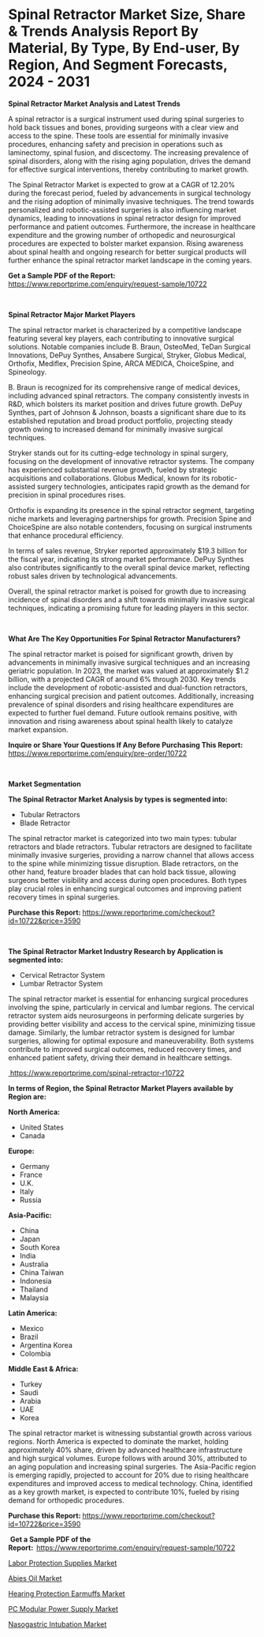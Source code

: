 <p><h1>Spinal Retractor Market Size, Share & Trends Analysis Report By Material, By Type, By End-user, By Region, And Segment Forecasts, 2024 - 2031</h1></p><p><strong>Spinal Retractor Market Analysis and Latest Trends</strong></p>
<p><p>A spinal retractor is a surgical instrument used during spinal surgeries to hold back tissues and bones, providing surgeons with a clear view and access to the spine. These tools are essential for minimally invasive procedures, enhancing safety and precision in operations such as laminectomy, spinal fusion, and discectomy. The increasing prevalence of spinal disorders, along with the rising aging population, drives the demand for effective surgical interventions, thereby contributing to market growth.</p><p>The Spinal Retractor Market is expected to grow at a CAGR of 12.20% during the forecast period, fueled by advancements in surgical technology and the rising adoption of minimally invasive techniques. The trend towards personalized and robotic-assisted surgeries is also influencing market dynamics, leading to innovations in spinal retractor design for improved performance and patient outcomes. Furthermore, the increase in healthcare expenditure and the growing number of orthopedic and neurosurgical procedures are expected to bolster market expansion. Rising awareness about spinal health and ongoing research for better surgical products will further enhance the spinal retractor market landscape in the coming years.</p></p>
<p><strong>Get a Sample PDF of the Report:&nbsp;</strong> <a href="https://www.reportprime.com/enquiry/request-sample/10722?utm_campaign=57&utm_medium=2&utm_source=Github&utm_content=ia&utm_term=16112024&utm_id=spinal-retractor">https://www.reportprime.com/enquiry/request-sample/10722</a></p>
<p>&nbsp;</p>
<p><strong>Spinal Retractor Major Market Players</strong></p>
<p><p>The spinal retractor market is characterized by a competitive landscape featuring several key players, each contributing to innovative surgical solutions. Notable companies include B. Braun, OsteoMed, TeDan Surgical Innovations, DePuy Synthes, Ansabere Surgical, Stryker, Globus Medical, Orthofix, Mediflex, Precision Spine, ARCA MEDICA, ChoiceSpine, and Spineology.</p><p>B. Braun is recognized for its comprehensive range of medical devices, including advanced spinal retractors. The company consistently invests in R&D, which bolsters its market position and drives future growth. DePuy Synthes, part of Johnson & Johnson, boasts a significant share due to its established reputation and broad product portfolio, projecting steady growth owing to increased demand for minimally invasive surgical techniques.</p><p>Stryker stands out for its cutting-edge technology in spinal surgery, focusing on the development of innovative retractor systems. The company has experienced substantial revenue growth, fueled by strategic acquisitions and collaborations. Globus Medical, known for its robotic-assisted surgery technologies, anticipates rapid growth as the demand for precision in spinal procedures rises.</p><p>Orthofix is expanding its presence in the spinal retractor segment, targeting niche markets and leveraging partnerships for growth. Precision Spine and ChoiceSpine are also notable contenders, focusing on surgical instruments that enhance procedural efficiency.</p><p>In terms of sales revenue, Stryker reported approximately $19.3 billion for the fiscal year, indicating its strong market performance. DePuy Synthes also contributes significantly to the overall spinal device market, reflecting robust sales driven by technological advancements.</p><p>Overall, the spinal retractor market is poised for growth due to increasing incidence of spinal disorders and a shift towards minimally invasive surgical techniques, indicating a promising future for leading players in this sector.</p></p>
<p>&nbsp;</p>
<p><strong>What Are The Key Opportunities For Spinal Retractor Manufacturers?</strong></p>
<p><p>The spinal retractor market is poised for significant growth, driven by advancements in minimally invasive surgical techniques and an increasing geriatric population. In 2023, the market was valued at approximately $1.2 billion, with a projected CAGR of around 6% through 2030. Key trends include the development of robotic-assisted and dual-function retractors, enhancing surgical precision and patient outcomes. Additionally, increasing prevalence of spinal disorders and rising healthcare expenditures are expected to further fuel demand. Future outlook remains positive, with innovation and rising awareness about spinal health likely to catalyze market expansion.</p></p>
<p><strong>Inquire or Share Your Questions If Any Before Purchasing This Report:</strong> <a href="https://www.reportprime.com/enquiry/pre-order/10722?utm_campaign=57&utm_medium=2&utm_source=Github&utm_content=ia&utm_term=16112024&utm_id=spinal-retractor">https://www.reportprime.com/enquiry/pre-order/10722</a></p>
<p>&nbsp;</p>
<p><strong>Market Segmentation</strong></p>
<p><strong>The Spinal Retractor Market Analysis by types is segmented into:</strong></p>
<p><ul><li>Tubular Retractors</li><li>Blade Retractor</li></ul></p>
<p><p>The spinal retractor market is categorized into two main types: tubular retractors and blade retractors. Tubular retractors are designed to facilitate minimally invasive surgeries, providing a narrow channel that allows access to the spine while minimizing tissue disruption. Blade retractors, on the other hand, feature broader blades that can hold back tissue, allowing surgeons better visibility and access during open procedures. Both types play crucial roles in enhancing surgical outcomes and improving patient recovery times in spinal surgeries.</p></p>
<p><strong>Purchase this Report:&nbsp;</strong><a href="https://www.reportprime.com/checkout?id=10722&price=3590&utm_campaign=57&utm_medium=2&utm_source=Github&utm_content=ia&utm_term=16112024&utm_id=spinal-retractor">https://www.reportprime.com/checkout?id=10722&price=3590</a></p>
<p>&nbsp;</p>
<p><strong>The Spinal Retractor Market Industry Research by Application is segmented into:</strong></p>
<p><ul><li>Cervical Retractor System</li><li>Lumbar Retractor System</li></ul></p>
<p><p>The spinal retractor market is essential for enhancing surgical procedures involving the spine, particularly in cervical and lumbar regions. The cervical retractor system aids neurosurgeons in performing delicate surgeries by providing better visibility and access to the cervical spine, minimizing tissue damage. Similarly, the lumbar retractor system is designed for lumbar surgeries, allowing for optimal exposure and maneuverability. Both systems contribute to improved surgical outcomes, reduced recovery times, and enhanced patient safety, driving their demand in healthcare settings.</p></p>
<p><a href="https://www.reportprime.com/spinal-retractor-r10722?utm_campaign=57&utm_medium=2&utm_source=Github&utm_content=ia&utm_term=16112024&utm_id=spinal-retractor">&nbsp;https://www.reportprime.com/spinal-retractor-r10722</a></p>
<p><strong>In terms of Region, the Spinal Retractor Market Players available by Region are:</strong></p>
<p>
    <p> <strong> North America: </strong>
        <ul>
            <li>United States</li>
            <li>Canada</li>
        </ul>
        </p> 
    <p> <strong> Europe: </strong>
        <ul>
            <li>Germany</li>
            <li>France</li>
            <li>U.K.</li>
            <li>Italy</li>
            <li>Russia</li>
        </ul>
        </p> 
    <p> <strong> Asia-Pacific: </strong>
        <ul>
            <li>China</li>
            <li>Japan</li>
            <li>South Korea</li>
            <li>India</li>
            <li>Australia</li>
            <li>China Taiwan</li>
            <li>Indonesia</li>
            <li>Thailand</li>
            <li>Malaysia</li>
        </ul>
        </p> 
    <p> <strong> Latin America: </strong>
        <ul>
            <li>Mexico</li>
            <li>Brazil</li>
            <li>Argentina Korea</li>
            <li>Colombia</li>
        </ul>
        </p> 
    <p> <strong> Middle East & Africa: </strong>
        <ul>
            <li>Turkey</li>
            <li>Saudi</li>
            <li>Arabia</li>
            <li>UAE</li>
            <li>Korea</li>
        </ul>
    </p>
    </p>
<p><p>The spinal retractor market is witnessing substantial growth across various regions. North America is expected to dominate the market, holding approximately 40% share, driven by advanced healthcare infrastructure and high surgical volumes. Europe follows with around 30%, attributed to an aging population and increasing spinal surgeries. The Asia-Pacific region is emerging rapidly, projected to account for 20% due to rising healthcare expenditures and improved access to medical technology. China, identified as a key growth market, is expected to contribute 10%, fueled by rising demand for orthopedic procedures.</p></p>
<p><strong>Purchase this Report: </strong><a href="https://www.reportprime.com/checkout?id=10722&price=3590&utm_campaign=57&utm_medium=2&utm_source=Github&utm_content=ia&utm_term=16112024&utm_id=spinal-retractor">https://www.reportprime.com/checkout?id=10722&price=3590</a></p>
<p>&nbsp;<strong>Get a Sample PDF of the Report:&nbsp;&nbsp;</strong><a href="https://www.reportprime.com/enquiry/request-sample/10722?utm_campaign=57&utm_medium=2&utm_source=Github&utm_content=ia&utm_term=16112024&utm_id=spinal-retractor">https://www.reportprime.com/enquiry/request-sample/10722</a></p>
<p><strong></strong></p>
<p><p><a href="https://issuu.com/reportprime-2/docs/labor-protection-supplies-market-si_194cc49c4394f7?utm_campaign=57&utm_medium=2&utm_source=Github&utm_content=ia&utm_term=16112024&utm_id=spinal-retractor">Labor Protection Supplies Market</a></p><p><a href="https://issuu.com/reportprime-2/docs/abies-oil-market-size-2030.pptx_d17a465aeb24a3?utm_campaign=57&utm_medium=2&utm_source=Github&utm_content=ia&utm_term=16112024&utm_id=spinal-retractor">Abies Oil Market</a></p><p><a href="https://www.linkedin.com/pulse/hearing-protection-earmuffs-market2024-2031-industry-zcalf?utm_campaign=57&utm_medium=2&utm_source=Github&utm_content=ia&utm_term=16112024&utm_id=spinal-retractor">Hearing Protection Earmuffs Market</a></p><p><a href="https://www.linkedin.com/pulse/global-pc-modular-power-supply-market-pulse-trends-growth-analysis-ps5ec?utm_campaign=57&utm_medium=2&utm_source=Github&utm_content=ia&utm_term=16112024&utm_id=spinal-retractor">PC Modular Power Supply Market</a></p><p><a href="https://github.com/FlorianWolf90/Market-Research-Report-List-1/blob/main/nasogastric-intubation-market.md?utm_campaign=57&utm_medium=2&utm_source=Github&utm_content=ia&utm_term=16112024&utm_id=spinal-retractor">Nasogastric Intubation Market</a></p></p>